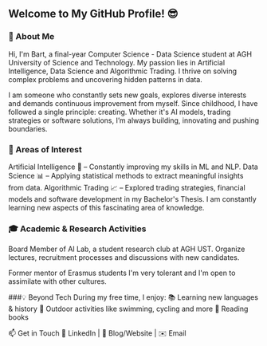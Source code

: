 ## Welcome to My GitHub Profile! 😎
### 🚀 About Me
Hi, I'm Bart, a final-year Computer Science - Data Science student at AGH University of Science and Technology. My passion lies in Artificial Intelligence, Data Science and Algorithmic Trading. I thrive on solving complex problems and uncovering hidden patterns in data.

I am someone who constantly sets new goals, explores diverse interests and demands continuous improvement from myself. Since childhood, I have followed a single principle: creating. Whether it's AI models, trading strategies or software solutions, I’m always building, innovating and pushing boundaries.

### 🔬 Areas of Interest
Artificial Intelligence 🤖 – Constantly improving my skills in ML and NLP.
Data Science 📊 – Applying statistical methods to extract meaningful insights from data.
Algorithmic Trading 📈 – Explored trading strategies, financial models and software development in my Bachelor's Thesis. I am constantly learning new aspects of this fascinating area of knowledge.

### 🎓 Academic & Research Activities
Board Member of AI Lab, a student research club at AGH UST.
Organize lectures, recruitment processes and discussions with new candidates.

Former mentor of Erasmus students
I'm very tolerant and I'm open to assimilate with other cultures.

###💡 Beyond Tech
During my free time, I enjoy:
📚 Learning new languages & history
🌿 Outdoor activities like swimming, cycling and more
📖 Reading books

📫 Get in Touch
🔗 LinkedIn | 📝 Blog/Website | ✉️ Email
